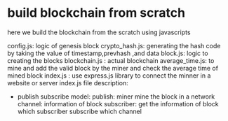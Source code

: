 # build blockchain from scratch
 here we build the blockchain from the scratch using javascripts

config.js: logic of genesis block
crypto_hash.js: generating the hash code by taking the value of timestamp,prevhash ,and data
block.js: logic to creating the blocks 
blockchain.js : actual blockchain 
average_time.js: to mine and add the valid block by the miner and check the average time of mined block
index.js : use express.js library to connect the minner in a website or server
index.js file description:
- publish subscribe model:
    publish: miner mine the block in a network
    channel: information of block
    subscriber: get the information of block which subscriber subscribe which channel
    